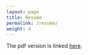 ```yaml
---
layout: page
title: Resume
permalink: /resume/
weight: 4
---
```


The pdf version is linked [here](https://drive.google.com/file/d/12OEv8IP5zx6cq9wkfQeXse8vA3mS7Tkc/view?usp=sharing).
